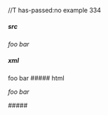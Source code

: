 //T has-passed:no
example 334
##### src
_foo bar_
##### xml
<?xml version="1.0" encoding="UTF-8"?>
<!DOCTYPE document SYSTEM "CommonMark.dtd">
<document xmlns="http://commonmark.org/xml/1.0">
  <paragraph>
    <emph>
      <text>foo bar</text>
    </emph>
  </paragraph>
</document>
##### html
<p><em>foo bar</em></p>
#####
